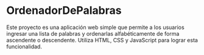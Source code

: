 # OrdenadorDePalabras
Este proyecto es una aplicación web simple que permite a los usuarios ingresar una lista de palabras y ordenarlas alfabéticamente de forma ascendente o descendente. Utiliza HTML, CSS y JavaScript para lograr esta funcionalidad.
